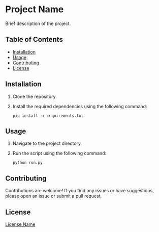 # Project Name

Brief description of the project.

## Table of Contents

- [Installation](#installation)
- [Usage](#usage)
- [Contributing](#contributing)
- [License](#license)

## Installation

1. Clone the repository.
2. Install the required dependencies using the following command:

    ```shell
    pip install -r requirements.txt
    ```

## Usage

1. Navigate to the project directory.
2. Run the script using the following command:

    ```shell
    python run.py
    ```

## Contributing

Contributions are welcome! If you find any issues or have suggestions, please open an issue or submit a pull request.

## License

[License Name](link-to-license)